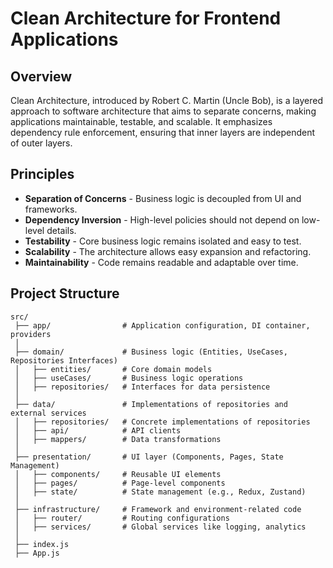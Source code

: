 # Clean Architecture for Frontend Applications

## Overview
Clean Architecture, introduced by Robert C. Martin (Uncle Bob), is a layered approach to software architecture that aims to separate concerns, making applications maintainable, testable, and scalable. It emphasizes dependency rule enforcement, ensuring that inner layers are independent of outer layers.

## Principles
- **Separation of Concerns** - Business logic is decoupled from UI and frameworks.
- **Dependency Inversion** - High-level policies should not depend on low-level details.
- **Testability** - Core business logic remains isolated and easy to test.
- **Scalability** - The architecture allows easy expansion and refactoring.
- **Maintainability** - Code remains readable and adaptable over time.

## Project Structure

```
src/
 ├── app/                # Application configuration, DI container, providers
 │
 ├── domain/             # Business logic (Entities, UseCases, Repositories Interfaces)
 │   ├── entities/       # Core domain models
 │   ├── useCases/       # Business logic operations
 │   ├── repositories/   # Interfaces for data persistence
 │
 ├── data/               # Implementations of repositories and external services
 │   ├── repositories/   # Concrete implementations of repositories
 │   ├── api/            # API clients
 │   ├── mappers/        # Data transformations
 │
 ├── presentation/       # UI layer (Components, Pages, State Management)
 │   ├── components/     # Reusable UI elements
 │   ├── pages/          # Page-level components
 │   ├── state/          # State management (e.g., Redux, Zustand)
 │
 ├── infrastructure/     # Framework and environment-related code
 │   ├── router/         # Routing configurations
 │   ├── services/       # Global services like logging, analytics
 │
 ├── index.js
 ├── App.js
```
